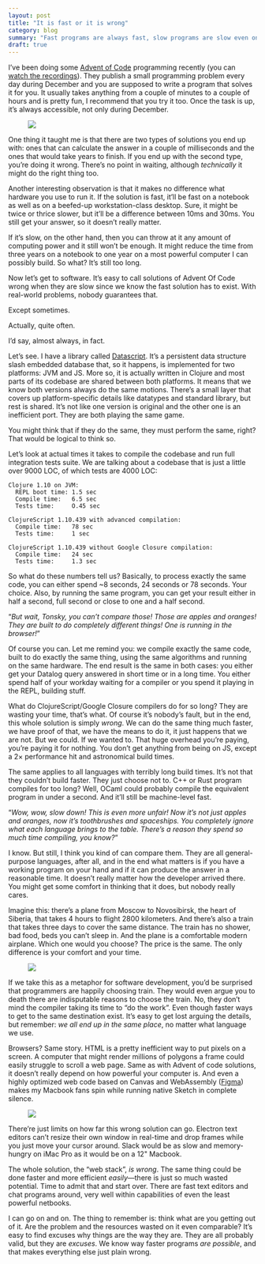 ```yaml
---
layout: post
title: "It is fast or it is wrong"
category: blog
summary: "Fast programs are always fast, slow programs are slow even on a most powerful computers. Knowing that fast solution exists makes slow one plain wrong."
draft: true
---
```


I’ve been doing some [Advent of Code](https://adventofcode.com/2018) programming recently (you can [watch the recordings](https://www.youtube.com/playlist?list=PLdSfLyn35ej-UL9AuxUvoFXerHac4RYnH)). They publish a small programming problem every day during December and you are supposed to write a program that solves it for you. It usually takes anything from a couple of minutes to a couple of hours and is pretty fun, I recommend that you try it too. Once the task is up, it’s always accessible, not only during December.

<figure><img src="advent.png"></figure>

One thing it taught me is that there are two types of solutions you end up with: ones that can calculate the answer in a couple of milliseconds and the ones that would take years to finish. If you end up with the second type, you’re doing it wrong. There’s no point in waiting, although _technically_ it might do the right thing too.

Another interesting observation is that it makes no difference what hardware you use to run it. If the solution is fast, it’ll be fast on a notebook as well as on a beefed-up workstation-class desktop. Sure, it might be twice or thrice slower, but it’ll be a difference between 10ms and 30ms. You still get your answer, so it doesn’t really matter.

If it’s slow, on the other hand, then you can throw at it any amount of computing power and it still won’t be enough. It might reduce the time from three years on a notebook to one year on a most powerful computer I can possibly build. So what? It’s still too long.

Now let’s get to software. It’s easy to call solutions of Advent Of Code wrong when they are slow since we know the fast solution has to exist. With real-world problems, nobody guarantees that.

Except sometimes.

Actually, quite often.

I’d say, almost always, in fact.

Let’s see. I have a library called [Datascript](https://github.com/tonsky/datascript). It’s a persistent data structure slash embedded database that, so it happens, is implemented for two platforms: JVM and JS. More so, it is actually written in Clojure and most parts of its codebase are shared between both platforms. It means that we know both versions always do the same motions. There’s a small layer that covers up platform-specific details like datatypes and standard library, but rest is shared. It’s not like one version is original and the other one is an inefficient port. They are both playing the same game.

You might think that if they do the same, they must perform the same, right? That would be logical to think so.

Let’s look at actual times it takes to compile the codebase and run full integration tests suite. We are talking about a codebase that is just a little over 9000 LOC, of which tests are 4000 LOC:

    Clojure 1.10 on JVM:
      REPL boot time: 1.5 sec
      Compile time:   6.5 sec
      Tests time:     O.45 sec
      
    ClojureScript 1.10.439 with advanced compilation:
      Compile time:   78 sec
      Tests time:     1 sec
      
    ClojureScript 1.10.439 without Google Closure compilation:
      Compile time:   24 sec
      Tests time:     1.3 sec

So what do these numbers tell us? Basically, to process exactly the same code, you can either spend ~8 seconds, 24 seconds or 78 seconds. Your choice. Also, by running the same program, you can get your result either in half a second, full second or close to one and a half second.

“_But wait, Tonsky, you can’t compare those! Those are apples and oranges! They are built to do completely different things! One is running in the browser!_”

Of course you can. Let me remind you: we compile exactly the same code, built to do exactly the same thing, using the same algorithms and running on the same hardware. The end result is the same in both cases: you either get your Datalog query answered in short time or in a long time. You either spend half of your workday waiting for a compiler or you spend it playing in the REPL, building stuff.

What do ClojureScript/Google Closure compilers do for so long? They are wasting your time, that’s what. Of course it’s nobody’s fault, but in the end, this whole solution is simply _wrong_. We can do the same thing much faster, we have proof of that, we have the means to do it, it just happens that we are not. But we could. If we wanted to. That huge overhead you’re paying, you’re paying it for nothing. You don’t get anything from being on JS, except a 2× performance hit and astronomical build times.

The same applies to all languages with terribly long build times. It’s not that they couldn’t build faster. They just choose not to. C++ or Rust program compiles for too long? Well, OCaml could probably compile the equivalent program in under a second. And it’ll still be machine-level fast.

“_Wow, wow, slow down! This is even more unfair! Now it’s not just apples and oranges, now it’s toothbrushes and spaceships. You completely ignore what each language brings to the table. There’s a reason they spend so much time compiling, you know?_”

I know. But still, I think you kind of can compare them. They are all general-purpose languages, after all, and in the end what matters is if you have a working program on your hand and if it can produce the answer in a reasonable time. It doesn’t really matter how the developer arrived there. You might get some comfort in thinking that it does, but nobody really cares.

Imagine this: there’s a plane from Moscow to Novosibirsk, the heart of Siberia, that takes 4 hours to flight 2800 kilometers. And there’s also a train that takes three days to cover the same distance. The train has no shower, bad food, beds you can’t sleep in. And the plane is a comfortable modern airplane. Which one would you choose? The price is the same. The only difference is your comfort and your time.

<figure><img src="train.jpg"></figure>

If we take this as a metaphor for software development, you’d be surprised that programmers are happily choosing train. They would even argue you to death there are indisputable reasons to choose the train. No, they don’t mind the compiler taking its time to “do the work”. Even though faster ways to get to the same destination exist. It’s easy to get lost arguing the details, but remember: _we all end up in the same place_, no matter what language we use.

Browsers? Same story. HTML is a pretty inefficient way to put pixels on a screen. A computer that might render millions of polygons a frame could easily struggle to scroll a web page. Same as with Advent of code solutions, it doesn’t really depend on how powerful your computer is. And even a highly optimized web code based on Canvas and WebAssembly ([Figma](https://figma.com)) makes my Macbook fans spin while running native Sketch in complete silence.

<figure><img src="crysis.jpg"></figure>

There’re just limits on how far this wrong solution can go. Electron text editors can’t resize their own window in real-time and drop frames while you just move your cursor around. Slack would be as slow and memory-hungry on iMac Pro as it would be on a 12" Macbook.

The whole solution, the “web stack”, _is wrong_. The same thing could be done faster and more efficient _easily_—there is just so much wasted potential. Time to admit that and start over. There are fast text editors and chat programs around, very well within capabilities of even the least powerful netbooks. 

I can go on and on. The thing to remember is: think what are you getting out of it. Are the problem and the resources wasted on it even comparable? It’s easy to find excuses why things are the way they are. They are all probably valid, but they are _excuses_. We know way faster programs _are possible_, and that makes everything else just plain wrong.